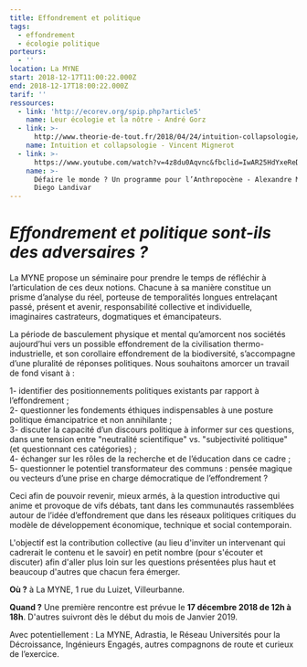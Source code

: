 ```yaml
---
title: Effondrement et politique
tags:
  - effondrement
  - écologie politique
porteurs:
  - ''
location: La MYNE
start: 2018-12-17T11:00:22.000Z
end: 2018-12-17T18:00:22.000Z
tarif: ''
ressources:
  - link: 'http://ecorev.org/spip.php?article5'
    name: Leur écologie et la nôtre - André Gorz
  - link: >-
      http://www.theorie-de-tout.fr/2018/04/24/intuition-collapsologie/?fbclid=IwAR3s96_Z0CSUeFV2P3qltnaKDQXbtYhejKN_i_O_CmhycdXRdCUlWA0ahaY
    name: Intuition et collapsologie - Vincent Mignerot
  - link: >-
      https://www.youtube.com/watch?v=4z8du0Aqvnc&fbclid=IwAR25HdYxeReDfEHKEhiB8iNczsPTCs4Ft2DgtmGIOSQOIzelVwWHXeH0eps
    name: >-
      Défaire le monde ? Un programme pour l’Anthropocène - Alexandre Monnin /
      Diego Landivar
---
```

# _Effondrement et politique sont-ils des adversaires ?_

La MYNE propose un séminaire pour prendre le temps de réfléchir à l’articulation de ces deux notions. Chacune à sa manière constitue un prisme d’analyse du réel, porteuse de temporalités longues entrelaçant passé, présent et avenir, responsabilité collective et individuelle, imaginaires castrateurs, dogmatiques et émancipateurs. 

La période de basculement physique et mental qu’amorcent nos sociétés aujourd’hui vers un possible effondrement de la civilisation thermo-industrielle, et son corollaire effondrement de la biodiversité, s’accompagne d’une pluralité de réponses politiques. Nous souhaitons amorcer un travail de fond visant à :

1- identifier des positionnements politiques existants par rapport à l’effondrement ; \
2- questionner les fondements éthiques indispensables à une posture politique émancipatrice et non annihilante ; \
3- discuter la capacité d’un discours politique à informer sur ces questions, dans une tension entre "neutralité scientifique" vs. "subjectivité politique" (et questionnant ces catégories) ; \
4- échanger sur les rôles de la recherche et de l’éducation dans ce cadre ; \
5- questionner le potentiel transformateur des communs : pensée magique ou vecteurs d’une prise en charge démocratique de l’effondrement ?

Ceci afin de pouvoir revenir, mieux armés, à la question introductive qui anime et provoque de vifs débats, tant dans les communautés rassemblées autour de l’idée d’effondrement que dans les réseaux politiques critiques du modèle de développement économique, technique et social contemporain.

L'objectif est la contribution collective (au lieu d'inviter un intervenant qui cadrerait le contenu et le savoir) en petit nombre (pour s'écouter et discuter) afin d'aller plus loin sur les questions présentées plus haut et beaucoup d'autres que chacun fera émerger.

**Où ?** à La MYNE, 1 rue du Luizet, Villeurbanne.

**Quand ?** Une première rencontre est prévue le **17 décembre 2018 de 12h à 18h**. D'autres suivront dès le début du mois de Janvier 2019.

Avec potentiellement : La MYNE, Adrastia, le Réseau Universités pour la Décroissance, Ingénieurs Engagés, autres compagnons de route et curieux de l’exercice.

